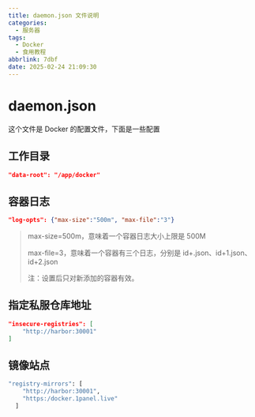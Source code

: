 ```yaml
---
title: daemon.json 文件说明
categories:
  - 服务器
tags:
  - Docker
  - 食用教程
abbrlink: 7dbf
date: 2025-02-24 21:09:30
---
```


# daemon.json

这个文件是 Docker 的配置文件，下面是一些配置

## 工作目录

```json
"data-root": "/app/docker"
```


## 容器日志

```json
"log-opts": {"max-size":"500m", "max-file":"3"}
```

> max-size=500m，意味着一个容器日志大小上限是 500M
>
> max-file=3，意味着一个容器有三个日志，分别是 id+.json、id+1.json、id+2.json
>
> 注：设置后只对新添加的容器有效。


## 指定私服仓库地址

```json
"insecure-registries": [
	"http://harbor:30001"
]
```

## 镜像站点

```bash
"registry-mirrors": [
    "http://harbor:30001",
    "https:/docker.1panel.live"
  ]
```

